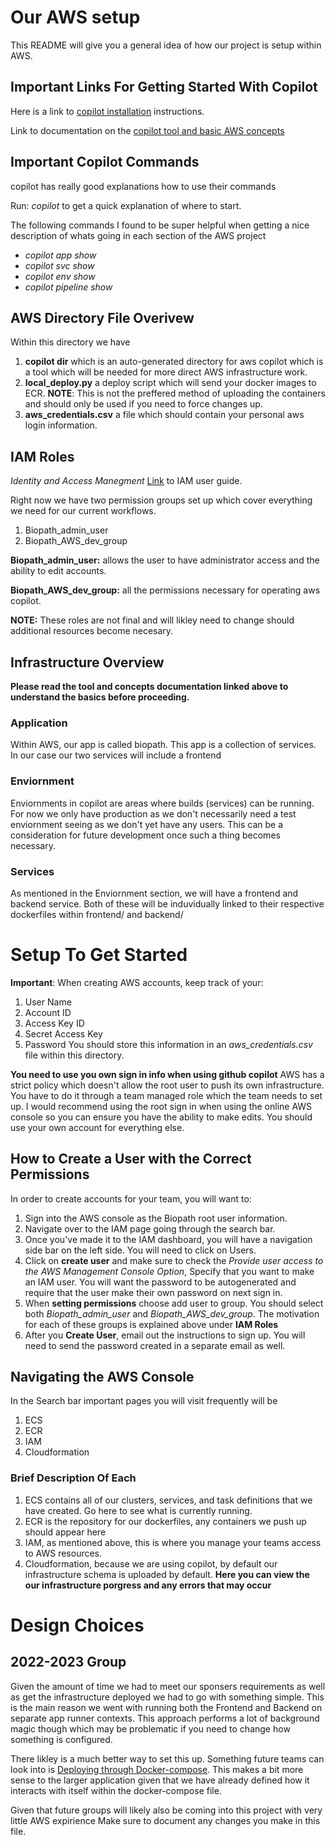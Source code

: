 
# Our AWS setup 
This README will give you a general idea of how our project is setup within AWS.

## Important Links For Getting Started With Copilot 
Here is a link to [copilot installation](https://docs.aws.amazon.com/AmazonECS/latest/developerguide/AWS_Copilot.html) instructions.

Link to documentation on the [copilot tool and basic AWS concepts](https://aws.github.io/copilot-cli/docs/overview/)

## Important Copilot Commands
copilot has really good explanations how to use their commands 

Run: *copilot* to get a quick explanation of where to start.

The following commands I found to be super helpful when getting a nice description of whats going in each section of the AWS project
- *copilot app show*
- *copilot svc show*
- *copilot env show*
- *copilot pipeline show*


## AWS Directory File Overivew
Within this directory we have 
1. **copilot dir** which is an auto-generated directory for aws copilot which is a tool which will be needed for more direct AWS infrastructure work. 
1. **local_deploy.py** a deploy script which will send your docker images to ECR. **NOTE**: This is not the preffered method of uploading the containers and should only be used if you need to force changes up. 
1. **aws_credentials.csv** a file which should contain your personal aws login information.

## IAM Roles
*Identity and Access Manegment*
[Link](https://docs.aws.amazon.com/IAM/latest/UserGuide/introduction.html) to IAM user guide. 

Right now we have two permission groups set up which cover everything we need for our current workflows.
1. Biopath_admin_user
1. Biopath_AWS_dev_group

**Biopath_admin_user:** allows the user to have administrator access and the ability to edit accounts. 

**Biopath_AWS_dev_group:** all the permissions necessary for operating aws copilot. 

**NOTE:**
These roles are not final and will likley need to change should additional resources become necesary.


## Infrastructure Overview
**Please read the tool and concepts documentation linked above to understand the basics before proceeding.**

### Application
Within AWS, our app is called biopath. This app is a collection of services. In our case our two services will include a frontend

### Enviornment
Enviornments in copilot are areas where builds (services) can be running. For now we only have production as we don't necessarily need a test enviornment seeing as we don't yet have any users. This can be a consideration for future development once such a thing becomes necessary.

### Services
As mentioned in the Enviornment section, we will have a frontend and backend service. Both of these will be induvidually linked to their respective dockerfiles within frontend/ and backend/


# Setup To Get Started
**Important**: When creating AWS accounts, keep track of your:
1. User Name
1. Account ID
1. Access Key ID
1. Secret Access Key
1. Password
You should store this information in an *aws_credentials.csv* file within this directory.

**You need to use you own sign in info when using github copilot**
AWS has a strict policy which doesn't allow the root user to push its own infrastructure. You have to do it through a team managed role which the team needs to set up. I would recommend using the root sign in when using the online AWS console so you can ensure you have the ability to make edits. You should use your own account for everything else.

## How to Create a User with the Correct Permissions
In order to create accounts for your team, you will want to:
1. Sign into the AWS console as the Biopath root user information. 
1. Navigate over to the IAM page going through the search bar.
1. Once you've made it to the IAM dashboard, you will have a navigation side bar on the left side. You will need to click on Users.
1. Click on **create user** and make sure to check the *Provide user access to the AWS Management Console Option*, Specify that you want to make an IAM user. You will want the password to be autogenerated and require that the user make their own password on next sign in. 
1. When **setting permissions** choose add user to group. You should select both *Biopath_admin_user* and *Biopath_AWS_dev_group*. The motivation for each of these groups is explained above under **IAM Roles**
1. After you **Create User**, email out the instructions to sign up. You will need to send the password created in a separate email as well.

## Navigating the AWS Console

In the Search bar important pages you will visit frequently will be 
1. ECS
2. ECR
3. IAM 
4. Cloudformation 


### Brief Description Of Each
1. ECS contains all of our clusters, services, and task definitions that we have created. Go here to see what is currently running.
2. ECR is the repository for our dockerfiles, any containers we push up should appear here 
3. IAM, as mentioned above, this is where you manage your teams access to AWS resources.
4. Cloudformation, because we are using copilot, by default our infrastructure schema is uploaded by default. **Here you can view the our infrastructure porgress and any errors that may occur**

# Design Choices
## 2022-2023 Group 
Given the amount of time we had to meet our sponsers requirements as well as get the infrastructure deployed we had to go with something simple. This is the main reason we went with running both the Frontend and Backend on separate app runner contexts. This approach performs a lot of background magic though which may be problematic if you need to change how something is configured.

There likley is a much better way to set this up. Something future teams can look into is [Deploying through Docker-compose](https://aws.amazon.com/blogs/containers/deploy-applications-on-amazon-ecs-using-docker-compose/). This makes a bit more sense to the larger application given that we have already defined how it interacts with itself within the docker-compose file.

Given that future groups will likely also be coming into this project with very little AWS expirience Make sure to document any changes you make in this file. 
